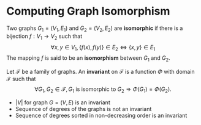 # Computing Graph Isomorphism

Two graphs $G_1 = (V_1, E_1)$ and $G_2 = (V_2, E_2)$ are **isomorphic** if there is a bijection $f: V_1 \rightarrow V_2$ such that
$$\forall x, y \in V_1, \{ f(x), f(y) \} \in E_2 \Leftrightarrow \{ x, y \} \in E_1$$
The mapping $f$ is said to be an **isomorphism** between $G_1$ and $G_2$.

Let $\mathcal{F}$ be a family of graphs. An **invariant** on $\mathcal{F}$ is a function $\Phi$ with domain $\mathcal{F}$ such that
$$\forall G_1, G_2 \in \mathcal{F}, G_1 \text{ is isomorphic to } G_2 \Rightarrow \Phi(G_1) = \Phi(G_2).$$

* $|V|$ for graph $G = (V, E)$ is an invariant
* Sequence of degrees of the graphs is not an invariant
* Sequence of degrees sorted in non-decreasing order is an invariant